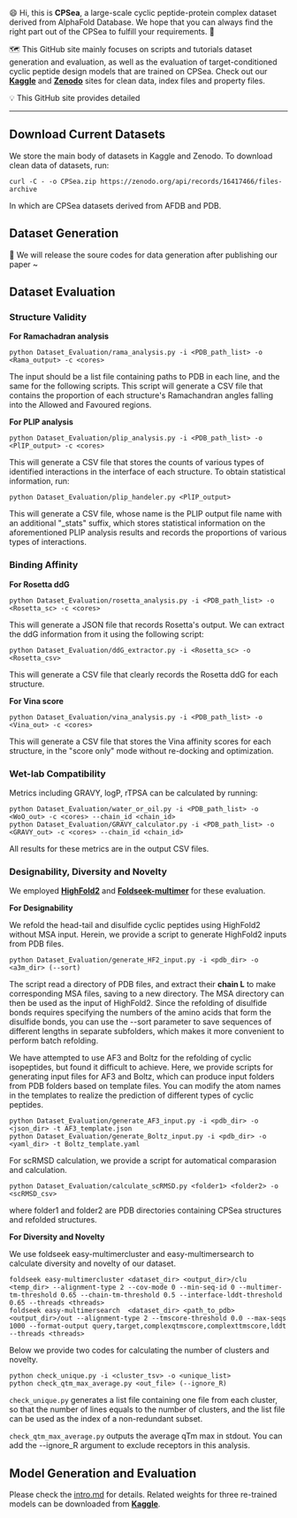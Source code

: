 😄 Hi, this is **CPSea**, a large-scale cyclic peptide-protein complex dataset derived from AlphaFold Database. We hope that you can always find the right part out of the CPSea to fulfill your requirements. 🌊

🗺️ This GitHub site mainly focuses on scripts and tutorials dataset generation and evaluation, as well as the evaluation of target-conditioned cyclic peptide design models that are trained on CPSea. Check out our [**Kaggle**](https://www.kaggle.com/datasets/ziyiyang180104/cpsea) and [**Zenodo**](https://zenodo.org/records/16417466) sites for clean data, index files and property files.

💡 This GitHub site provides detailed 

---

## Download Current Datasets

We store the main body of datasets in Kaggle and Zenodo. To download clean data of datasets, run:

```
curl -C - -o CPSea.zip https://zenodo.org/api/records/16417466/files-archive
```

In which are CPSea datasets derived from AFDB and PDB.


## Dataset Generation

🚧 We will release the soure codes for data generation after publishing our paper ~

## Dataset Evaluation

### Structure Validity

**For Ramachadran analysis**

```
python Dataset_Evaluation/rama_analysis.py -i <PDB_path_list> -o <Rama_output> -c <cores>
```

The input should be a list file containing paths to PDB in each line, and the same for the following scripts. This script will generate a CSV file that contains the proportion of each structure's Ramachandran angles falling into the Allowed and Favoured regions.

**For PLIP analysis**

```
python Dataset_Evaluation/plip_analysis.py -i <PDB_path_list> -o <PlIP_output> -c <cores>
```

This will generate a CSV file that stores the counts of various types of identified interactions in the interface of each structure. To obtain statistical information, run:

```
python Dataset_Evaluation/plip_handeler.py <PlIP_output>
```

This will generate a CSV file, whose name is the PLIP output file name with an additional "_stats" suffix, which stores statistical information on the aforementioned PLIP analysis results and records the proportions of various types of interactions.

### Binding Affinity

**For Rosetta ddG**

```
python Dataset_Evaluation/rosetta_analysis.py -i <PDB_path_list> -o <Rosetta_sc> -c <cores>
```

This will generate a JSON file that records Rosetta's output. We can extract the ddG information from it using the following script:

```
python Dataset_Evaluation/ddG_extractor.py -i <Rosetta_sc> -o <Rosetta_csv>
```

This will generate a CSV file that clearly records the Rosetta ddG for each structure.

**For Vina score**

```
python Dataset_Evaluation/vina_analysis.py -i <PDB_path_list> -o <Vina_out> -c <cores>
```

This will generate a CSV file that stores the Vina affinity scores for each structure, in the "score only" mode without re-docking and optimization.

### Wet-lab Compatibility

Metrics including GRAVY, logP, rTPSA can be calculated by running:

```
python Dataset_Evaluation/water_or_oil.py -i <PDB_path_list> -o <WoO_out> -c <cores> --chain_id <chain_id>
python Dataset_Evaluation/GRAVY_calculator.py -i <PDB_path_list> -o <GRAVY_out> -c <cores> --chain_id <chain_id>
```

All results for these metrics are in the output CSV files.

### Designability, Diversity and Novelty

We employed [**HighFold2**](https://github.com/hongliangduan/HighFold2) and [**Foldseek-multimer**](https://github.com/steineggerlab/foldseek) for these evaluation. 

**For Designability**

We refold the head-tail and disulfide cyclic peptides using HighFold2 without MSA input. Herein, we provide a script to generate HighFold2 inputs from PDB files.

```
python Dataset_Evaluation/generate_HF2_input.py -i <pdb_dir> -o <a3m_dir> (--sort)
```

The script read a directory of PDB files, and extract their **chain L** to make corresponding MSA files, saving to a new directory. The MSA directory can then be used as the input of HighFold2. Since the refolding of disulfide bonds requires specifying the numbers of the amino acids that form the disulfide bonds, you can use the --sort parameter to save sequences of different lengths in separate subfolders, which makes it more convenient to perform batch refolding.

We have attempted to use AF3 and Boltz for the refolding of cyclic isopeptides, but found it difficult to achieve. Here, we provide scripts for generating input files for AF3 and Boltz, which can produce input folders from PDB folders based on template files. You can modify the atom names in the templates to realize the prediction of different types of cyclic peptides.

```
python Dataset_Evaluation/generate_AF3_input.py -i <pdb_dir> -o <json_dir> -t AF3_template.json
python Dataset_Evaluation/generate_Boltz_input.py -i <pdb_dir> -o <yaml_dir> -t Boltz_template.yaml
```

For scRMSD calculation, we provide a script for automatical comparasion and calculation.

```
python Dataset_Evaluation/calculate_scRMSD.py <folder1> <folder2> -o <scRMSD_csv>
```

where folder1 and folder2 are PDB directories containing CPSea structures and refolded structures.

**For Diversity and Novelty**

We use foldseek easy-multimercluster and easy-multimersearch to calculate diversity and novelty of our dataset.

```
foldseek easy-multimercluster <dataset_dir> <output_dir>/clu <temp_dir> --alignment-type 2 --cov-mode 0 --min-seq-id 0 --multimer-tm-threshold 0.65 --chain-tm-threshold 0.5 --interface-lddt-threshold 0.65 --threads <threads>
foldseek easy-multimersearch  <dataset_dir> <path_to_pdb> <output_dir>/out --alignment-type 2 --tmscore-threshold 0.0 --max-seqs 1000 --format-output query,target,complexqtmscore,complexttmscore,lddt --threads <threads>
```

Below we provide two codes for calculating the number of clusters and novelty.

```
python check_unique.py -i <cluster_tsv> -o <unique_list> 
python check_qtm_max_average.py <out_file> (--ignore_R)
```

`check_unique.py` generates a list file containing one file from each cluster, so that the number of lines equals to the number of clusters, and the list file can be used as the index of a non-redundant subset.

`check_qtm_max_average.py` outputs the average qTm max in stdout. You can add the --ignore_R argument to exclude receptors in this analysis.

## Model Generation and Evaluation

Please check the [intro.md](Model_Generation_and_Evaluation/intro.md) for details. Related weights for three re-trained models can be downloaded from 
[**Kaggle**](https://www.kaggle.com/datasets/ziyiyang180104/cpsea).


